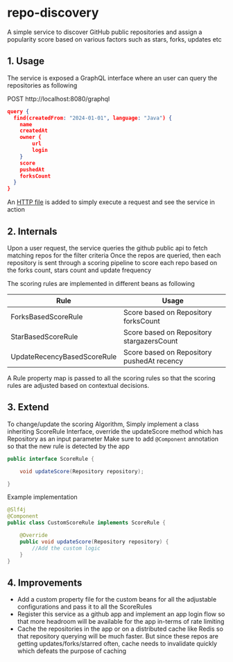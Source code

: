 # repo-discovery

A simple service to discover GitHub public repositories and assign a popularity score based on various factors such as stars, forks, updates etc

## 1. Usage
The service is exposed a GraphQL interface where an user can query the repositories as following

POST http://localhost:8080/graphql

```json
query {
  find(createdFrom: "2024-01-01", language: "Java") {
    name
    createdAt
    owner {
        url
        login
    }
    score
    pushedAt
    forksCount
  }
}

```

An [HTTP file](repositories.http) is added to simply execute a request and see the service in action

## 2. Internals 

Upon a user request, the service queries the github public api to fetch matching repos for the filter criteria
Once the repos are queried, then each repository is sent through a scoring pipeline to score each repo based on the 
forks count, stars count and update frequency 

The scoring rules are implemented in different beans as following 

| Rule                        | Usage                                      |
|-----------------------------|--------------------------------------------|
| ForksBasedScoreRule         | Score based on Repository forksCount       |
| StarBasedScoreRule          | Score based on Repository stargazersCount  |
| UpdateRecencyBasedScoreRule | Score based on Repository pushedAt recency |

A Rule property map is passed to all the scoring rules so that the scoring rules are adjusted based on contextual decisions. 

## 3. Extend

To change/update the scoring Algorithm, 
Simply implement a class inheriting ScoreRule Interface, override the updateScore method which has Repository as an input parameter
Make sure to add `@Component` annotation so that the new rule is detected by the app

```java
public interface ScoreRule {

    void updateScore(Repository repository);

}
```

Example implementation 

```java
@Slf4j
@Component
public class CustomScoreRule implements ScoreRule {

    @Override
    public void updateScore(Repository repository) {
        //Add the custom logic
    }
}
```
## 4. Improvements

* Add a custom property file for the custom beans for all the adjustable configurations and pass it to all the ScoreRules
* Register this service as a github app and implement an app login flow so that more headroom will be available for the app in-terms of rate limiting
* Cache the repositories in the app or on a distributed cache like Redis so that repository querying will be much faster. But since these repos are getting updates/forks/starred often, cache needs to invalidate quickly which defeats the purpose of  caching 

